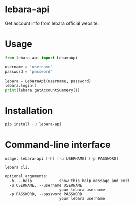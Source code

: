 # lebara-api
Get account info from lebara official website.

# Usage
```python
from lebara_api import LebaraApi

username = 'username'
password = 'password'

lebara = LebaraApi(username, password)
lebara.login()
print(lebara.getAccountSummery())
```

# Installation
```bash
pip install -U lebara-api
```

# Command-line interface
```
usage: lebara-api [-h] [-u USERNAME] [-p PASSWORD]

lebara cli.

optional arguments:
  -h, --help            show this help message and exit
  -u USERNAME, --username USERNAME
                        your lebara username
  -p PASSWORD, --password PASSWORD
                        your lebara username
```
